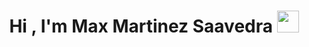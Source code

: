 <h1 align="center"><b>Hi , I'm Max Martinez Saavedra </b><img src="https://media.giphy.com/media/hvRJCLFzcasrR4ia7z/giphy.gif" width="35"></h1>



